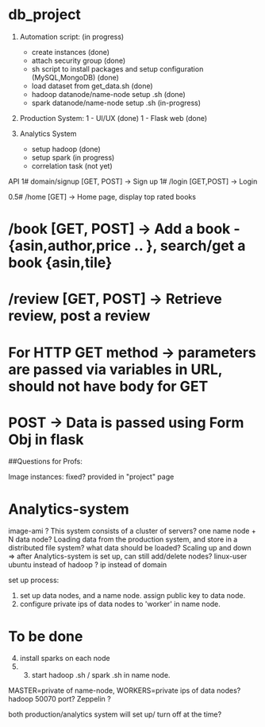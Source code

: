 # db_project
1. Automation script: (in progress)
    - create instances (done)
    - attach security group (done)
    - sh script to install packages and setup configuration (MySQL,MongoDB) (done)
    - load dataset from get_data.sh (done)
    - hadoop datanode/name-node setup .sh (done)
    - spark datanode/name-node setup .sh (in-progress)
    
2. Production System:
    1 - UI/UX (done)
    1 - Flask web (done)

3. Analytics System 
    - setup hadoop (done)
    - setup spark (in progress)
    - correlation task (not yet)


API
1# domain/signup [GET, POST] -> Sign up
1# /login [GET,POST] -> Login

0.5# /home [GET] -> Home page, display top rated books
# /book [GET, POST] -> Add a book -{asin,author,price .. }, search/get a book {asin,tile}

# /review [GET, POST] -> Retrieve review,  post a review

# For HTTP GET method -> parameters are passed via variables in URL, should not have body for GET
# POST -> Data is passed using Form Obj in flask 


##Questions for Profs:

Image instances: fixed? provided in "project" page

# Analytics-system 
image-ami ? 
This system consists of a cluster of servers? one name node + N data node?
Loading data from the production system, and store in a distributed file system?
what data should be loaded?
Scaling up and down => after Analytics-system is set up, can still add/delete nodes?
linux-user ubuntu instead of hadoop ?
ip instead of domain 

set up process:
1. set up data nodes, and a name node. assign public key to data node. 
2. configure private ips of data nodes to 'worker' in name node.
# To be done 
4. install sparks on each node
5. 3. start hadoop .sh / spark .sh in name node.

MASTER=private of name-node, WORKERS=private ips of data nodes?
hadoop 50070 port?
Zeppelin ?

both production/analytics system will set up/ turn off at the time?
